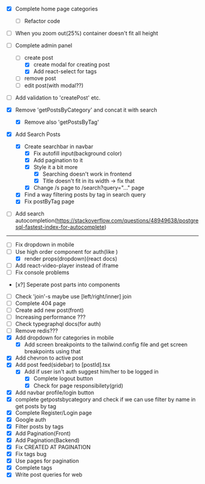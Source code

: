 - [x] Complete home page categories
   - [ ] Refactor code 

- [ ] When you zoom out(25%) container doesn't fit all height 
- [ ] Complete admin panel
    - [ ] create post 
        - [x] create modal for creating post
        - [x] Add react-select for tags
    - [ ] remove post
    - [ ] edit post(with modal??)
- [ ] Add validation to 'createPost' etc. 
- [x] Remove 'getPostsByCategory' and concat it with search
    - [x] Remove also 'getPostsByTag'
- [x] Add Search Posts
    - [x] Create searchbar in navbar
        - [x] Fix autofill input(background color)
        - [x] Add pagination to it
        - [x] Style it a bit more
            - [x] Searching doesn't work in frontend
            - [x] Title doesn't fit in its width -> fix that
        - [x] Change /s page to /search?query="..." page 
    - [x] Find a way filtering posts by tag in search query 
    - [x] Fix postByTag page
- [ ] Add search autocompletion(https://stackoverflow.com/questions/48949638/postgresql-fastest-index-for-autocomplete)


------------------


- [ ] Fix dropdown in mobile
- [ ] Use high order component for auth(like <Protected/>)
    - [x] render props(dropdown)(react docs)
- [ ] Add react-video-player instead of iframe
- [ ] Fix console problems
- [x?] Seperate post parts into components
- [ ] Check 'join'-s maybe use [left/right/inner] join
- [ ] Complete 404 page
- [ ] Create add new post(front)
- [ ] Increasing performance ???
- [ ] Check typegraphql docs(for auth)
- [ ] Remove redis???
- [x] Add dropdown for categories in mobile
    - [x] Add screen breakpoints to the tailwind.config file and get screen breakpoints using that
- [x] Add chevron to active post
- [x] Add post feed(sidebar) to [postId].tsx
    - [x] Add if user isn't auth suggest him/her to be logged in
        - [x] Complete logout button 
        - [x] Check for page responsibilety(grid)    
- [x] Add navbar profile/login button
- [x] complete getpostsbycategory and check if we can use filter by name in get posts by tag
- [x] Complete Register/Login page
- [x] Google auth
- [x] Filter posts by tags
- [x] Add Pagination(Front)
- [x] Add Pagination(Backend)
- [x] Fix CREATED AT PAGINATION
- [x] Fix tags bug
- [x] Use pages for pagination
- [x] Complete tags
- [x] Write post queries for web

